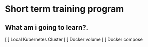 # Short term training program
## What am i going to **learn**?.
[ ] Local Kubernetes Cluster
[ ] Docker volume
[ ] Docker compose
